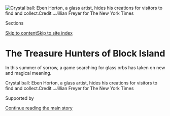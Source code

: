 <div id="app">

<div>

<div>

<div>

</div>

<div data-aria-hidden="false">

<div id="site-content" data-role="main">

<div>

<div class="css-1aor85t" style="opacity:0.000000001;z-index:-1;visibility:hidden">

<div class="css-1hqnpie">

<div class="css-epjblv">

<span class="css-17xtcya">[Style](/section/style)</span><span class="css-x15j1o">|</span><span class="css-fwqvlz">The
Treasure Hunters of Block
Island</span>

</div>

<div class="css-k008qs">

<div class="css-1iwv8en">

<span class="css-18z7m18"></span>

<div>

</div>

</div>

<span class="css-1n6z4y">https://nyti.ms/34kEezN</span>

<div class="css-1705lsu">

<div class="css-4xjgmj">

<div class="css-4skfbu" data-role="toolbar" data-aria-label="Social Media Share buttons, Save button, and Comments Panel with current comment count" data-testid="share-tools">

  - 
  - 
  - 
  - 
    
    <div class="css-6n7j50">
    
    </div>

  - 
  - 

</div>

</div>

</div>

</div>

</div>

</div>

<div class="css-11qgg8s">

</div>

<div id="fullBleedHeaderContent">

<div class="css-n4ws9g">

![<span class="css-16f3y1r e13ogyst0" data-aria-hidden="true">Crystal
ball: Eben Horton, a glass artist, hides his creations for visitors to
find and
collect.</span><span class="css-cnj6d5 e1z0qqy90" itemprop="copyrightHolder"><span class="css-1ly73wi e1tej78p0">Credit...</span><span><span>Jillian
Freyer for The New York
Times</span></span></span>](https://static01.graylady3jvrrxbe.onion/images/2020/08/20/fashion/20ORBIVORES2/merlin_175838955_a558ddd9-0970-4b5d-a64f-0dc2f8b46a41-articleLarge.jpg?quality=75&auto=webp&disable=upscale)

</div>

<div class="css-3z92zw">

<div class="css-6cn7ki">

<div class="NYTAppHideMasthead css-1bcu9v6 e1suatyy0">

<div class="section css-1o1qe8k e1suatyy2">

<div class="css-cu5p7t er09x8g0">

<div class="css-6n7j50">

</div>

<span class="css-1dv1kvn">Sections</span>

[Skip to content](#site-content)[Skip to site index](#site-index)

</div>

<div class="css-10698na e1huz5gh0">

</div>

</div>

</div>

<div class="css-1sojcmr ehdk2mb0">

# The Treasure Hunters of Block Island

</div>

In this summer of sorrow, a game searching for glass orbs has taken on
new and magical meaning.

</div>

</div>

<div class="css-nwzfg5 e1gnum310">

<span class="css-1f9pvn2 style">Crystal ball: Eben Horton, a glass
artist, hides his creations for visitors to find and
collect.</span><span class="css-cnj6d5 e1z0qqy90" itemprop="copyrightHolder"><span class="css-1ly73wi e1tej78p0">Credit...</span><span><span>Jillian
Freyer for The New York Times</span></span></span>

</div>

<div id="sponsor-wrapper" class="css-1hyfx7x">

<div id="sponsor-slug" class="css-19vbshk">

Supported by

</div>

[Continue reading the main
story](#after-sponsor)

<div id="sponsor" class="ad sponsor-wrapper" style="text-align:center;height:100%;display:block">

</div>

<div id="after-sponsor">

</div>

</div>

<div class="css-1wx1auc e1gnum311">

<div class="css-18e8msd">

<div class="css-vp77d3 epjyd6m0">

<div class="css-1baulvz">

By <span class="css-1baulvz last-byline" itemprop="name">Hillary
Richard</span>

</div>

</div>

  - 
    
    <div class="css-ld3wwf e16638kd2">
    
    Published Aug. 20, 2020Updated Aug. 21, 2020,
    <span class="css-epvm6">7:27 a.m.
    ET</span>
    
    </div>

  - 
    
    <div class="css-4xjgmj">
    
    <div class="css-pvvomx" data-role="toolbar" data-aria-label="Social Media Share buttons, Save button, and Comments Panel with current comment count" data-testid="share-tools">
    
      - 
      - 
      - 
      - 
        
        <div class="css-6n7j50">
        
        </div>
    
      - 
      - 
    
    </div>
    
    </div>

</div>

</div>

</div>

<div class="section meteredContent css-1r7ky0e" name="articleBody" itemprop="articleBody">

<div class="css-1fanzo5 StoryBodyCompanionColumn">

<div class="css-53u6y8">

BLOCK ISLAND, R.I. — In a forest here, Katie Hall and members of her
extended family were dangling her mother’s bra into a hollowed-out tree
trunk with the laser focus of open-heart surgeons. When that failed, Ms.
Hall, her mother, brother, aunt and cousin untied their shoes, using the
laces to form a makeshift net in the hopes of picking up something just
out of arm’s reach. Two hours of MacGyver-ing and one downpour later,
success arrived, with the help of a spaghetti spoon taped to a branch.

On another part of the island, Dawn Holmes walked back up a dirt path
after completing her mission. A group of women approached, still reeling
from getting lost at Rodman’s Hollow without cellphone signal. Ms.
Holmes lingered casually, adjusting her now empty backpack. When the
women discovered what she’d hidden, screams of glee pierced the air.

Hundreds of beautiful handblown glass fishing floats are scattered
across the wilderness of Block Island each year, attracting an
underground society of fanatics who will stop at nothing to find them.

</div>

</div>

<div class="css-1fanzo5 StoryBodyCompanionColumn">

<div class="css-53u6y8">

These are the orbivores. Eben Horton is their Pied Piper.

</div>

</div>

<div class="css-79elbk" data-testid="photoviewer-wrapper">

<div class="css-z3e15g" data-testid="photoviewer-wrapper-hidden">

</div>

<div class="css-1a48zt4 ehw59r15" data-testid="photoviewer-children">

![<span class="css-16f3y1r e13ogyst0" data-aria-hidden="true">Mr. Horton
holds one of his orbs up to the
light.</span><span class="css-cnj6d5 e1z0qqy90" itemprop="copyrightHolder"><span class="css-1ly73wi e1tej78p0">Credit...</span><span>Jillian
Freyer for The New York
Times</span></span>](https://static01.graylady3jvrrxbe.onion/images/2020/08/20/fashion/20ORBIVORES1/merlin_175855686_2df9e801-fa50-4e09-9ffc-315dde234c42-articleLarge.jpg?quality=75&auto=webp&disable=upscale)

</div>

</div>

<div class="css-1fanzo5 StoryBodyCompanionColumn">

<div class="css-53u6y8">

“I love the term ‘orbivore.’ They call them orbs. Technically they’re
floats, but sure, they’re orbs,” Mr. Horton said, with a laugh. “It’s
like a tribe. I’m absolutely amazed and humbled and proud but, like,
what have I created? Am I a cult leader? I had no idea that this would
turn into this.”

Mr. Horton, a 46-year-old glass artist, started the Glass Float Project
in 2012 as a whimsical scavenger hunt, just for fun. He spent his
childhood sailing the 12 miles from mainland Rhode Island to Block
Island, a 7,000-acre dot in the Atlantic. For roughly a century, foreign
fishermen attached glass floats to their nets. The floats inevitably
detached and traveled across the sea, washing up in fated spots after
unimaginable journeys. Mr. Horton, an avid beachcomber, loves mulling
the history of these pieces.

The first year, Mr. Horton handmade 150 glass floats at his studio in
Wakefield, R.I. The event began that June, gathering unanticipated
momentum with locals and tourists. Block Island swells from under 1,000
year-round residents to roughly 20,000 visitors per day at the height of
summer. People come for the beaches and restaurants, but most never
explore the deceptively wild and desolate natural areas. The scavenger
hunt became a gateway to a different world.

Now in its eighth year, the Glass Float Project has worked its way into
the daily flow of Mr. Horton’s gallery. While waiting for the furnace to
get hot each morning, he, his wife, Jennifer Nauck, and their two
assistants fill in time gaps by making floats.

The four-person crew makes 550 highly coveted floats each year. They
etch the year and a number onto each with a Dremel bit. Most are clear
glass. The annual No. 1 typically has gilding.

</div>

</div>

<div class="css-1fanzo5 StoryBodyCompanionColumn">

<div class="css-53u6y8">

A certain amount (corresponding with the current year) are colored.
Found floats are registered on the island’s website to keep track of
what’s still at large. Orbivores are held to an honor system: only one
float per person per year, to keep things fair.

## Hunting the Rona

For 2020, Mr. Horton felt inspired to create something beautiful and
lighthearted in a year that has been anything but. This year’s No. 1 is
a colorful coronavirus particle, which he calls “the Rona.” A typical
glass float takes 10 minutes to make, but the Rona took Mr. Horton
several hours.

The orbivores went wild, asking whether he would make more available for
purchase. As a compromise, Mr. Horton created a second Rona to be
raffled off, with proceeds helping to fund future floats.

The Glass Float Project (which costs an estimated $20,000 per year) is
funded largely by donations with help from the Block Island Tourism
Council. Mr. Horton has been offered plenty of opportunities to sponsor
the project, but he steadfastly refuses to commercialize it in any way.
It is an art adventure for the people, and he intends to keep his labor
of love
humble.

</div>

</div>

<div class="css-a7yk8a e73j0it0">

<div class="css-1xdhyk6 erfvjey0">

<span class="css-1ly73wi e1tej78p0">Image</span>

<div class="css-zjzyr8">

<div data-testid="lazyimage-container" style="height:579.3555555555556px">

</div>

</div>

</div>

<span class="css-16f3y1r e13ogyst0" data-aria-hidden="true">An orb in
the midst of
creation.</span><span class="css-cnj6d5 e1z0qqy90" itemprop="copyrightHolder"><span class="css-1ly73wi e1tej78p0">Credit...</span><span>Jillian
Freyer for The New York
Times</span></span>

<div class="css-1xdhyk6 erfvjey0">

<span class="css-1ly73wi e1tej78p0">Image</span>

<div class="css-zjzyr8">

<div data-testid="lazyimage-container" style="height:579.3555555555556px">

</div>

</div>

</div>

<span class="css-16f3y1r e13ogyst0" data-aria-hidden="true">Orbs hidden
like Easter
eggs.</span><span class="css-cnj6d5 e1z0qqy90" itemprop="copyrightHolder"><span class="css-1ly73wi e1tej78p0">Credit...</span><span>Jillian
Freyer for The New York Times</span></span>

</div>

<div class="css-1fanzo5 StoryBodyCompanionColumn">

<div class="css-53u6y8">

While orb hunting is a year-round activity, Mr. Horton starts each
summer “season” by packing a box of 100 sturdy glass floats onto his
sailboat and heading to Block Island, like some kind of seafaring Santa
Claus. He is easily recognizable and highly accessible, through both his
glass studio and an online group he started. The orbivores openly adore
him, which has some drawbacks when it comes to covert operations like
hiding.

</div>

</div>

<div class="css-1fanzo5 StoryBodyCompanionColumn">

<div class="css-53u6y8">

“These orbivores know what he drives, what he sails, they constantly see
him,” said Jessica Willi, the director of the tourism council. “If he’s
coming to Block Island, they’re coming to Block Island. Poor guy can’t
go anywhere.”

Ms. Willi is one of several top-secret friends Mr. Horton trusts to help
hide orbs. Over the years, she’s had to make some life adjustments. She
uses a different car when she hides, so nobody recognizes her. She tries
not to post photos of her leisure walks, because her more suspicious
friends have rushed in after her.

“Everyone on the trails thinks that if you’re not hunting, you’re
hiding,” she said. “The orbivores have their special walking sticks they
poke in the bushes, because there’s poison ivy. They have their water
bottles. They pack lunches. They’re prepared.”

To dodge them, Ms. Willi has occasionally ventured out in the dead of
night with only a headlamp. Darkness didn’t stop Katie Nelson, 53, a
retired sales and marketing director from Montana who once hunted under
a full moon with her flashlight in the hopes that the light would
reflect off any glass. (It rained, and she returned empty-handed.)

Hiding spots are completely up to the hider, outside of some logistical
rules that developed over time. There is no hiding on private property,
near the school or in any environmentally sensitive areas (like the
dunes, beach grass or bluffs). Everything else is up to chance. Even Mr.
Horton has no idea where most of the orbs are. He prefers it that way,
to keep himself honest when orbivores attempt to pry him for
information.

“Sometimes I’ll put a smaller one in a fisherman’s glove on the beach,
or in a lobster pot,” Mr. Horton
said.

</div>

</div>

<div class="css-79elbk" data-testid="photoviewer-wrapper">

<div class="css-z3e15g" data-testid="photoviewer-wrapper-hidden">

</div>

<div class="css-1a48zt4 ehw59r15" data-testid="photoviewer-children">

<div class="css-1xdhyk6 erfvjey0">

<span class="css-1ly73wi e1tej78p0">Image</span>

<div class="css-zjzyr8">

<div data-testid="lazyimage-container" style="height:579.3555555555556px">

</div>

</div>

</div>

<span class="css-16f3y1r e13ogyst0" data-aria-hidden="true">Like some
kind of seafaring Santa Claus: Mr.
Horton.</span><span class="css-cnj6d5 e1z0qqy90" itemprop="copyrightHolder"><span class="css-1ly73wi e1tej78p0">Credit...</span><span>Jillian
Freyer for The New York Times</span></span>

</div>

</div>

<div class="css-1fanzo5 StoryBodyCompanionColumn">

<div class="css-53u6y8">

“Twice, I’ve dropped some off the ferry so they’d wash up on Block
Island. One was found later on Long Island,” he said. “At that point, am
I littering? Is that cool or is it bad? I don’t know.”

Mr. Horton likes hiding spots where the glass orbs are easy to see but
hard to retrieve. He frequently hides some in an island cannon, because
they roll all the way to the back.

Tricia Serio, 50, a professor and dean at the University of
Massachusetts Amherst, who lives in Leverett, Mass., was driving back
from an ice cream date with her husband and two sons when her boys
suddenly insisted that she stop the car near a cannon. One hour (and
lots of screaming) later, the mosquito-bitten foursome was still
standing around in the dark debating how to get a float out.

“I went to our rental house and brought back a ladle and some duct tape,
which did the trick,” Ms. Serio said. “Everyone was ecstatic. Later that
night that we remembered that they’re called floats and that we should
have poured water into the cannon.”

After coming home orb-less on his first island visit in 2017, Bill
Holbrook spent hours devising a “divide and conquer” strategy. He
compiled five years’ worth of data from the town website, built queries
to generate statistically relevant hiding spots and created a heat map
of the island.

</div>

</div>

<div class="css-1fanzo5 StoryBodyCompanionColumn">

<div class="css-53u6y8">

In 2018, he covered 22 miles in 48 hours, with no luck. In 2019, after
another unsuccessful day left him physically and emotionally exhausted,
his girlfriend, Lisa, suggested they head back via a stretch of sand
near Payne’s Dock. There, Lisa casually found an orb hidden in an old
tire.

“I now believe it’s more about karma than data,” said Mr. Holbrook, 52,
a marketing director from South Weymouth, Mass. “Was this little stretch
of sand on my heat map? No way. Was this little treasure meant to be
found by Lisa? Absolutely.”

This is a common theme of orbivore stories: The floats appear when you
least expect them to, or when you’ve lost your will, or when you need a
little wink from the universe.

Last winter, Isaac Ariel, 67, a retired I.T. professional and Block
Island resident, casually found a No. 61 float on the beach, two days
before the 61st birthday of his orbivore wife, Susan.

“Finding a float is a bit like finding love,” said Ms. Holmes, a retired
educator from Newburyport, Mass., who honeymooned on the island. “You
have to be open to it and not try too hard, but then when the moment is
right it finds you.”

Ms. Holmes, who is also a hider, found her first float unexpectedly
after days of intensely scouring the trails. She spotted a snake in the
grass one afternoon. After a brief moment of panic, she realized it was
wrapped around a float, like it was some kind of glass apple in the
Garden of Eden.

</div>

</div>

<div class="css-1fanzo5 StoryBodyCompanionColumn">

<div class="css-53u6y8">

Mr. Horton likes to say that the point to all of this is there is no
point. It’s about the journey, being outside, enjoying the island.
Orbivores may be obsessive, but they take that to heart. Some go so far
as to restage floats they’ve found for their loved ones, like
grandparents who can no longer walk far, or small children with high
hopes.

In 2018, Nicole Dorfman’s boyfriend at the time, Mark, hatched a plan to
propose via orb. He ordered an inscribed float through Mr. Horton’s
studio, then sneaked it into a spot alongside some canoes at Fresh
Pond.

</div>

</div>

<div class="css-79elbk" data-testid="photoviewer-wrapper">

<div class="css-z3e15g" data-testid="photoviewer-wrapper-hidden">

</div>

<div class="css-1a48zt4 ehw59r15" data-testid="photoviewer-children">

<div class="css-1xdhyk6 erfvjey0">

<span class="css-1ly73wi e1tej78p0">Image</span>

<div class="css-zjzyr8">

<div data-testid="lazyimage-container" style="height:309.3333333333333px">

</div>

</div>

</div>

<span class="css-16f3y1r e13ogyst0" data-aria-hidden="true">Hands on:
Mr. Horton and his wife ready an orb ready for
hiding.</span><span class="css-cnj6d5 e1z0qqy90" itemprop="copyrightHolder"><span class="css-1ly73wi e1tej78p0">Credit...</span><span>Jillian
Freyer for The New York Times</span></span>

</div>

</div>

<div class="css-1fanzo5 StoryBodyCompanionColumn">

<div class="css-53u6y8">

“I found it and obviously said yes, but I knew it didn’t truly count
since it wasn’t a real orb,” said Ms. Dorfman, 27, a third-grade teacher
from Schaumburg, Ill., who has been searching since 2012. Last July,
after an anniversary dinner celebration, she and her family stopped by
Island Cemetery on a whim. She found an orb between a rock wall and a
tree.

The orb hunting Facebook group (started by Mr. Horton) is a rarity on
social media: thousands of strangers with a common obsession and no
off-topic rants. It is a hyper-focused, passionate community that
somehow — even in 2020 — remains supportive and positive.

People post photo updates of their seeking missions. Fellow orbivores
celebrate their successes and lament their failures. Occasionally, Mr.
Horton will pop in with a clue, which he believes ruins the fun, but the
group disagrees so he acquiesces.

</div>

</div>

<div class="css-1fanzo5 StoryBodyCompanionColumn">

<div class="css-53u6y8">

Leah Melius, a 38-year-old physical therapist from Essex, Conn., has
been orb hunting with her family since 2012. One day in 2017, her phone
dinged with a new hint on the Facebook page, where Mr. Horton had posted
a photo with a jetty she recognized. They piled into two cars and sped
across the island from Mohegan Bluffs to Charleston Beach.

“We felt like we were on ‘The Amazing Race.’ We couldn’t believe our
eyes when it was still there\!” said Ms. Melius, whose mother now
displays the float proudly in her living room. “Everyone was cheering
and high five-ing and crying tears of joy.”

Josie Lawrence, 15, has been orb hunting since she was 9. She was
unsuccessful until 2018, when after an online hint and some quick
sleuthing, she and her mother raced over to the beach near the North
Light lighthouse. With no orb in sight, they watched a seal play
offshore instead. On the way back to the car, Josie noticed something
glinting inside a log.

“At that moment I started crying,” she said. “Though it took a lot of
time and hard work, all the summers of long walks and hikes have been
completely worth it.” Mr. Horton and his hiders enjoy keeping up with
the orbivores online, where they get to put a face to a found float. He
thinks a lot about how this project took on an effortless life of its
own and why it resonates so deeply with so many.

“I think people want answers for everything in life now,” he said. “The
thing with the glass floats is there are no answers. You don’t find
them, they find you.”

“It’s all just a magical thing. People *want* answers but people *need*
some magic.”

</div>

</div>

</div>

<div>

</div>

<div>

</div>

<div>

</div>

<div>

<div id="bottom-wrapper" class="css-1ede5it">

<div id="bottom-slug" class="css-l9onyx">

Advertisement

</div>

[Continue reading the main
story](#after-bottom)

<div id="bottom" class="ad bottom-wrapper" style="text-align:center;height:100%;display:block;min-height:90px">

</div>

<div id="after-bottom">

</div>

</div>

</div>

</div>

</div>

## Site Index

<div>

</div>

## Site Information Navigation

  - [© <span>2020</span> <span>The New York Times
    Company</span>](https://help.nytimes3xbfgragh.onion/hc/en-us/articles/115014792127-Copyright-notice)

<!-- end list -->

  - [NYTCo](https://www.nytco.com/)
  - [Contact
    Us](https://help.nytimes3xbfgragh.onion/hc/en-us/articles/115015385887-Contact-Us)
  - [Work with us](https://www.nytco.com/careers/)
  - [Advertise](https://nytmediakit.com/)
  - [T Brand Studio](http://www.tbrandstudio.com/)
  - [Your Ad
    Choices](https://www.nytimes3xbfgragh.onion/privacy/cookie-policy#how-do-i-manage-trackers)
  - [Privacy](https://www.nytimes3xbfgragh.onion/privacy)
  - [Terms of
    Service](https://help.nytimes3xbfgragh.onion/hc/en-us/articles/115014893428-Terms-of-service)
  - [Terms of
    Sale](https://help.nytimes3xbfgragh.onion/hc/en-us/articles/115014893968-Terms-of-sale)
  - [Site
    Map](https://spiderbites.nytimes3xbfgragh.onion)
  - [Help](https://help.nytimes3xbfgragh.onion/hc/en-us)
  - [Subscriptions](https://www.nytimes3xbfgragh.onion/subscription?campaignId=37WXW)

</div>

</div>

</div>

</div>

